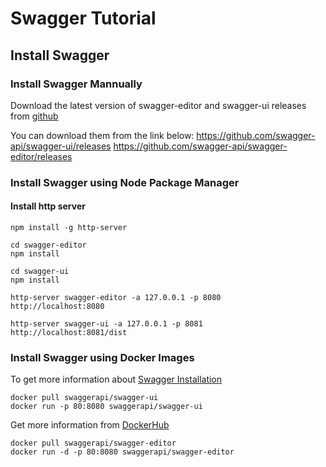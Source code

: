 # Swagger Tutorial

## Install Swagger

### Install Swagger Mannually

Download the latest version of swagger-editor and swagger-ui releases from [github](https://github.com/swagger-api)

You can download them from the link below:
https://github.com/swagger-api/swagger-ui/releases
https://github.com/swagger-api/swagger-editor/releases

### Install Swagger using Node Package Manager

#### Install http server
```
npm install -g http-server

cd swagger-editor
npm install 

cd swagger-ui
npm install 

http-server swagger-editor -a 127.0.0.1 -p 8080
http://localhost:8080

http-server swagger-ui -a 127.0.0.1 -p 8081
http://localhost:8081/dist
```

### Install Swagger using Docker Images
To get more information about [Swagger Installation](https://swagger.io/docs/open-source-tools/swagger-ui/usage/installation/)
```
docker pull swaggerapi/swagger-ui
docker run -p 80:8080 swaggerapi/swagger-ui
```

Get more information from [DockerHub](https://hub.docker.com/r/swaggerapi/swagger-ui)
```
docker pull swaggerapi/swagger-editor
docker run -d -p 80:8080 swaggerapi/swagger-editor
```
